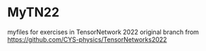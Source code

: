 # MyTN22
myfiles for exercises in TensorNetwork 2022
original branch from https://github.com/CYS-physics/TensorNetworks2022
